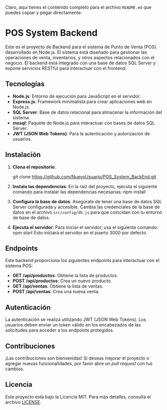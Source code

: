 Claro, aquí tienes el contenido completo para el archivo `README.md` que puedes copiar y pegar directamente:

# POS System Backend

Este es el proyecto de Backend para el sistema de Punto de Venta (POS) desarrollado en Node.js. El sistema está diseñado para gestionar las operaciones de venta, inventarios, y otros aspectos relacionados con el negocio. El backend está integrado con una base de datos SQL Server y expone servicios RESTful para interactuar con el frontend.

## Tecnologías

- **Node.js**: Entorno de ejecución para JavaScript en el servidor.
- **Express.js**: Framework minimalista para crear aplicaciones web en Node.js.
- **SQL Server**: Base de datos relacional para almacenar la información del sistema.
- **mssql**: Paquete de Node.js para interactuar con bases de datos SQL Server.
- **JWT (JSON Web Tokens)**: Para la autenticación y autorización de usuarios.

## Instalación

1. **Clona el repositorio**:
   
   git clone https://github.com/NuevoUsuario/POS_System_BackEnd.git

2. **Instala las dependencias**:
   En la raíz del proyecto, ejecuta el siguiente comando para instalar las dependencias necesarias:
   npm install

3. **Configura la base de datos**:
   Asegúrate de tener una base de datos SQL Server configurada y accesible. Cambia las credenciales de la base de datos en el archivo `src/config/db.js` para que coincidan con tu entorno de base de datos.

4. **Ejecuta el servidor**:
   Para iniciar el servidor, usa el siguiente comando:
   npm start
   Esto iniciará el servidor en el puerto 3000 por defecto.

## Endpoints

Este backend proporciona los siguientes endpoints para interactuar con el sistema POS:

- **GET /api/productos**: Obtiene la lista de productos.
- **POST /api/productos**: Crea un nuevo producto.
- **GET /api/ventas**: Obtiene la lista de ventas.
- **POST /api/ventas**: Crea una nueva venta.

## Autenticación

La autenticación se realiza utilizando JWT (JSON Web Tokens). Los usuarios deben enviar un token válido en los encabezados de las solicitudes para acceder a los endpoints protegidos.

## Contribuciones

¡Las contribuciones son bienvenidas! Si deseas mejorar el proyecto o agregar nuevas funcionalidades, por favor abre un *pull request* con tus cambios.

## Licencia

Este proyecto está bajo la Licencia MIT. Para más detalles, consulta el archivo [LICENSE](LICENSE).
